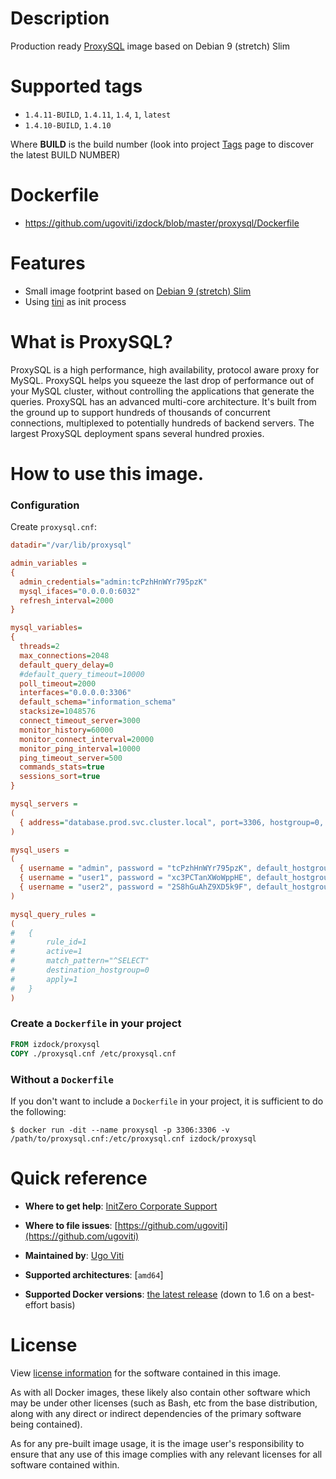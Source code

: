 # Description
Production ready [ProxySQL](http://www.proxysql.com/) image based on Debian 9 (stretch) Slim

# Supported tags
-	`1.4.11-BUILD`, `1.4.11`, `1.4`, `1`, `latest`
-	`1.4.10-BUILD`, `1.4.10`

Where **BUILD** is the build number (look into project [Tags](tags/) page to discover the latest BUILD NUMBER)

# Dockerfile
- https://github.com/ugoviti/izdock/blob/master/proxysql/Dockerfile

# Features
- Small image footprint based on [Debian 9 (stretch) Slim](https://hub.docker.com/_/debian/)
- Using [tini](https://github.com/krallin/tini) as init process

# What is ProxySQL?
ProxySQL is a high performance, high availability, protocol aware proxy for MySQL.
ProxySQL helps you squeeze the last drop of performance out of your MySQL cluster, without controlling the applications that generate the queries.
ProxySQL has an advanced multi-core architecture. It's built from the ground up to support hundreds of thousands of concurrent connections, multiplexed to potentially hundreds of backend servers. The largest ProxySQL deployment spans several hundred proxies.

# How to use this image.

### Configuration

Create `proxysql.cnf`:

```ini
datadir="/var/lib/proxysql"

admin_variables =
{
  admin_credentials="admin:tcPzhHnWYr795pzK"
  mysql_ifaces="0.0.0.0:6032"
  refresh_interval=2000
}

mysql_variables=
{
  threads=2
  max_connections=2048
  default_query_delay=0
  #default_query_timeout=10000
  poll_timeout=2000
  interfaces="0.0.0.0:3306"
  default_schema="information_schema"
  stacksize=1048576
  connect_timeout_server=3000
  monitor_history=60000
  monitor_connect_interval=20000
  monitor_ping_interval=10000
  ping_timeout_server=500
  commands_stats=true
  sessions_sort=true
}

mysql_servers =
(
  { address="database.prod.svc.cluster.local", port=3306, hostgroup=0, max_connections=2048 }
)

mysql_users =
(
  { username = "admin", password = "tcPzhHnWYr795pzK", default_hostgroup = 0 },
  { username = "user1", password = "xc3PCTanXWoWppHE", default_hostgroup = 0 },
  { username = "user2", password = "2S8hGuAhZ9XD5k9F", default_hostgroup = 0 }
)

mysql_query_rules =
(
#	{
#		rule_id=1
#		active=1
#		match_pattern="^SELECT"
#		destination_hostgroup=0
#		apply=1
#	}
)
```

### Create a `Dockerfile` in your project

```dockerfile
FROM izdock/proxysql
COPY ./proxysql.cnf /etc/proxysql.cnf
```

### Without a `Dockerfile`

If you don't want to include a `Dockerfile` in your project, it is sufficient to do the following:

```console
$ docker run -dit --name proxysql -p 3306:3306 -v /path/to/proxysql.cnf:/etc/proxysql.cnf izdock/proxysql
```


# Quick reference
-	**Where to get help**:
	[InitZero Corporate Support](https://www.initzero.it/)

-	**Where to file issues**:
	[https://github.com/ugoviti](https://github.com/ugoviti)

-	**Maintained by**:
	[Ugo Viti](https://github.com/ugoviti)

-	**Supported architectures**:
	[`amd64`]

-	**Supported Docker versions**:
	[the latest release](https://github.com/docker/docker-ce/releases/latest) (down to 1.6 on a best-effort basis)

# License

View [license information](http://www.proxysql.com/) for the software contained in this image.

As with all Docker images, these likely also contain other software which may be under other licenses (such as Bash, etc from the base distribution, along with any direct or indirect dependencies of the primary software being contained).

As for any pre-built image usage, it is the image user's responsibility to ensure that any use of this image complies with any relevant licenses for all software contained within.
